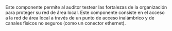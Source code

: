 Este componente permite al auditor testear las fortalezas de la organización para proteger su red de área local. Este componente consiste en el acceso a la red de área local a través de un punto de acceso inalámbrico y de canales físicos no seguros (como un conector ethernet).
